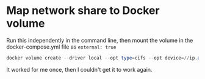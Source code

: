 # Map network share to Docker volume

Run this independently in the command line, then mount the volume in the docker-compose.yml file as `external: true`

``` powershell
docker volume create --driver local --opt type=cifs --opt device=//ip.address/folder --opt o=user=username,password=password volume_name
```

It worked for me once, then I couldn't get it to work again.